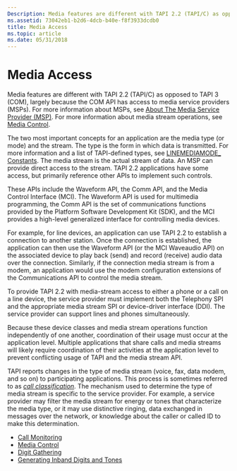 ```yaml
---
Description: Media features are different with TAPI 2.2 (TAPI/C) as opposed to TAPI 3 (COM), largely because the COM API has access to media service providers (MSPs).
ms.assetid: 73042eb1-b2d6-4dcb-b40e-f8f3933dcdb0
title: Media Access
ms.topic: article
ms.date: 05/31/2018
---
```


# Media Access

Media features are different with TAPI 2.2 (TAPI/C) as opposed to TAPI 3 (COM), largely because the COM API has access to media service providers (MSPs). For more information about MSPs, see [About The Media Service Provider (MSP)](https://msdn.microsoft.com/en-us/library/ms726003(v=VS.85).aspx). For more information about media stream operations, see [Media Control](https://msdn.microsoft.com/en-us/library/ms726961(v=VS.85).aspx).

The two most important concepts for an application are the media type (or mode) and the stream. The type is the form in which data is transmitted. For more information and a list of TAPI-defined types, see [LINEMEDIAMODE\_ Constants](linemediamode--constants.md). The media stream is the actual stream of data. An MSP can provide direct access to the stream. TAPI 2.2 applications have some access, but primarily reference other APIs to implement such controls.

These APIs include the Waveform API, the Comm API, and the Media Control Interface (MCI). The Waveform API is used for multimedia programming, the Comm API is the set of communications functions provided by the Platform Software Development Kit (SDK), and the MCI provides a high-level generalized interface for controlling media devices.

For example, for line devices, an application can use TAPI 2.2 to establish a connection to another station. Once the connection is established, the application can then use the Waveform API (or the MCI Waveaudio API) on the associated device to play back (send) and record (receive) audio data over the connection. Similarly, if the connection media stream is from a modem, an application would use the modem configuration extensions of the Communications API to control the media stream.

To provide TAPI 2.2 with media-stream access to either a phone or a call on a line device, the service provider must implement both the Telephony SPI and the appropriate media stream SPI or device-driver interface (DDI). The service provider can support lines and phones simultaneously.

Because these device classes and media stream operations function independently of one another, coordination of their usage must occur at the application level. Multiple applications that share calls and media streams will likely require coordination of their activities at the application level to prevent conflicting usage of TAPI and the media stream API.

TAPI reports changes in the type of media stream (voice, fax, data modem, and so on) to participating applications. This process is sometimes referred to as [*call classification*](c-tapgloss.md). The mechanism used to determine the type of media stream is specific to the service provider. For example, a service provider may filter the media stream for energy or tones that characterize the media type, or it may use distinctive ringing, data exchanged in messages over the network, or knowledge about the caller or called ID to make this determination.

-   [Call Monitoring](call-monitoring.md)
-   [Media Control](https://docs.microsoft.com/previous-versions/windows/desktop/legacy/ms736578(v=vs.85))
-   [Digit Gathering](digit-gathering.md)
-   [Generating Inband Digits and Tones](generating-inband-digits-and-tones.md)

 

 



